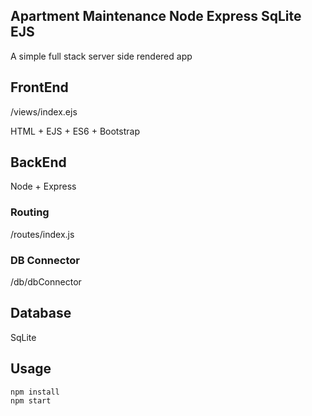 ## Apartment Maintenance Node Express SqLite EJS

A simple full stack server side rendered app

## FrontEnd

/views/index.ejs

HTML + EJS + ES6 + Bootstrap

## BackEnd

Node + Express

### Routing

/routes/index.js

### DB Connector

/db/dbConnector

## Database

SqLite

## Usage

```
npm install
npm start
```
